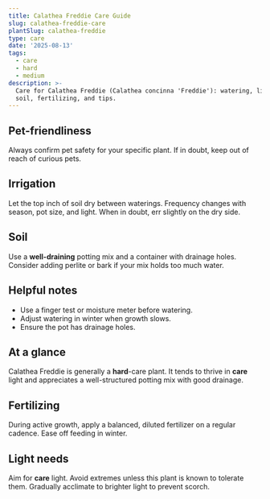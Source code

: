 ```yaml
---
title: Calathea Freddie Care Guide
slug: calathea-freddie-care
plantSlug: calathea-freddie
type: care
date: '2025-08-13'
tags:
  - care
  - hard
  - medium
description: >-
  Care for Calathea Freddie (Calathea concinna 'Freddie'): watering, light,
  soil, fertilizing, and tips.
---
```

## Pet-friendliness
Always confirm pet safety for your specific plant. If in doubt, keep out of reach of curious pets.

## Irrigation
Let the top inch of soil dry between waterings. Frequency changes with season, pot size, and light. When in doubt, err slightly on the dry side.

## Soil
Use a **well-draining** potting mix and a container with drainage holes. Consider adding perlite or bark if your mix holds too much water.

## Helpful notes
- Use a finger test or moisture meter before watering.
- Adjust watering in winter when growth slows.
- Ensure the pot has drainage holes.

## At a glance
Calathea Freddie is generally a **hard**-care plant. It tends to thrive in **care** light and appreciates a well-structured potting mix with good drainage.

## Fertilizing
During active growth, apply a balanced, diluted fertilizer on a regular cadence. Ease off feeding in winter.

## Light needs
Aim for **care** light. Avoid extremes unless this plant is known to tolerate them. Gradually acclimate to brighter light to prevent scorch.

